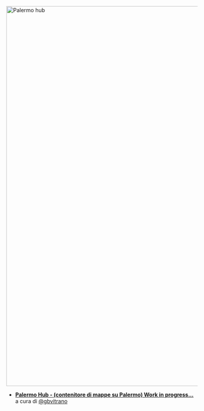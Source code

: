<a href="http://siciliahub.github.io/mappe/pai_palermo/index.html"><img width="1000" src="https://siciliahub.github.io/mappe/palermo_hub/legend/clip_index/palermo_hub1.jpg" Title="Palermo hub" /></a>

- [**Palermo Hub - (contenitore di mappe su Palermo) Work in progress...**](https://siciliahub.github.io/mappe/palermo_hub/index.html) a cura di [@gbvitrano](https://twitter.com/gbvitrano)
